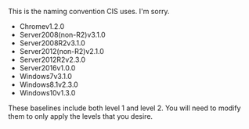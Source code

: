 This is the naming convention CIS uses. I'm sorry.

* Chromev1.2.0
* Server2008(non-R2)v3.1.0
* Server2008R2v3.1.0
* Server2012(non-R2)v2.1.0
* Server2012R2v2.3.0
* Server2016v1.0.0
* Windows7v3.1.0
* Windows8.1v2.3.0
* Windows10v1.3.0

These baselines include both level 1 and level 2.  You will need to modify them to only apply the levels that you desire.
